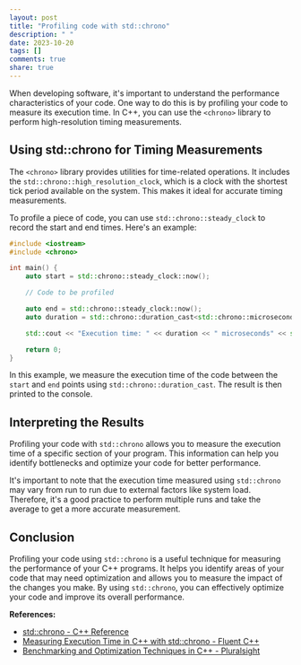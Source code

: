 ```yaml
---
layout: post
title: "Profiling code with std::chrono"
description: " "
date: 2023-10-20
tags: []
comments: true
share: true
---
```


When developing software, it's important to understand the performance characteristics of your code. One way to do this is by profiling your code to measure its execution time. In C++, you can use the `<chrono>` library to perform high-resolution timing measurements.

## Using std::chrono for Timing Measurements

The `<chrono>` library provides utilities for time-related operations. It includes the `std::chrono::high_resolution_clock`, which is a clock with the shortest tick period available on the system. This makes it ideal for accurate timing measurements.

To profile a piece of code, you can use `std::chrono::steady_clock` to record the start and end times. Here's an example:

```cpp
#include <iostream>
#include <chrono>

int main() {
    auto start = std::chrono::steady_clock::now();

    // Code to be profiled

    auto end = std::chrono::steady_clock::now();
    auto duration = std::chrono::duration_cast<std::chrono::microseconds>(end - start).count();

    std::cout << "Execution time: " << duration << " microseconds" << std::endl;

    return 0;
}
```

In this example, we measure the execution time of the code between the `start` and `end` points using `std::chrono::duration_cast`. The result is then printed to the console.

## Interpreting the Results

Profiling your code with `std::chrono` allows you to measure the execution time of a specific section of your program. This information can help you identify bottlenecks and optimize your code for better performance.

It's important to note that the execution time measured using `std::chrono` may vary from run to run due to external factors like system load. Therefore, it's a good practice to perform multiple runs and take the average to get a more accurate measurement.

## Conclusion

Profiling your code using `std::chrono` is a useful technique for measuring the performance of your C++ programs. It helps you identify areas of your code that may need optimization and allows you to measure the impact of the changes you make. By using `std::chrono`, you can effectively optimize your code and improve its overall performance.

**References:**

- [std::chrono - C++ Reference](https://en.cppreference.com/w/cpp/chrono)
- [Measuring Execution Time in C++ with std::chrono - Fluent C++](https://www.fluentcpp.com/2018/12/28/measure-execution-time-in-c/)
- [Benchmarking and Optimization Techniques in C++ - Pluralsight](https://www.pluralsight.com/guides/benchmarking-optimization-techniques-cpp)